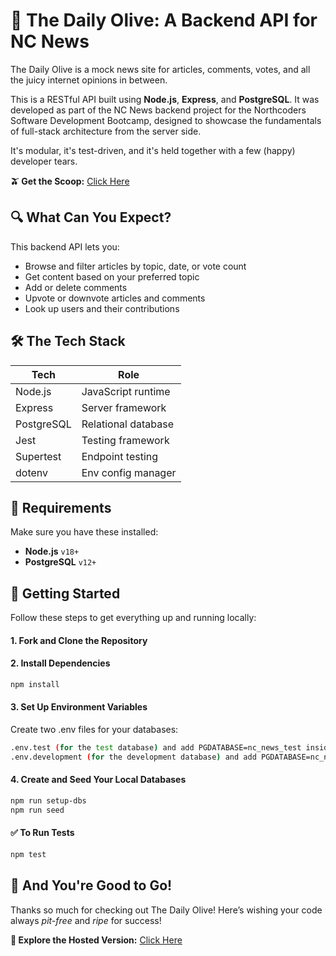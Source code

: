 # 📰 The Daily Olive: A Backend API for NC News

The Daily Olive is a mock news site for articles, comments, votes, and all the juicy internet opinions in between.

This is a RESTful API built using **Node.js**, **Express**, and **PostgreSQL**. It was developed as part of the NC News backend project for the Northcoders Software Development Bootcamp, designed to showcase the fundamentals of full-stack architecture from the server side.

It's modular, it's test-driven, and it's held together with a few (happy) developer tears.

**🫒 Get the Scoop:** [Click Here](https://the-daily-olive.onrender.com/api)

## 🔍 What Can You Expect?

This backend API lets you:

- Browse and filter articles by topic, date, or vote count  
- Get content based on your preferred topic
- Add or delete comments
- Upvote or downvote articles and comments  
- Look up users and their contributions  

## 🛠 The Tech Stack

| Tech        | Role                          |
|-------------|-------------------------------|
| Node.js     | JavaScript runtime            |
| Express     | Server framework              |
| PostgreSQL  | Relational database           |
| Jest        | Testing framework             |
| Supertest   | Endpoint testing              |
| dotenv      | Env config manager            |

## 📌 Requirements

Make sure you have these installed:

- **Node.js** `v18+`
- **PostgreSQL** `v12+`

## 🚀 Getting Started

Follow these steps to get everything up and running locally:

#### 1. Fork and Clone the Repository

#### 2. Install Dependencies

```bash
npm install
```

#### 3. Set Up Environment Variables

Create two .env files for your databases:

```bash
.env.test (for the test database) and add PGDATABASE=nc_news_test inside the file
.env.development (for the development database) and add PGDATABASE=nc_news inside the file
```

#### 4. Create and Seed Your Local Databases

```bash
npm run setup-dbs
npm run seed
```

#### ✅ To Run Tests

```bash
npm test
```

## 🎉 And You're Good to Go!

Thanks so much for checking out The Daily Olive! Here’s wishing your code always _pit-free_ and _ripe_ for success!

**📍 Explore the Hosted Version:** [Click Here](https://the-daily-olive.onrender.com/api)
